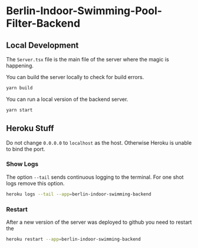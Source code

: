 # Berlin-Indoor-Swimming-Pool-Filter-Backend
## Local Development
The `Server.tsx` file is the main file of the server where the magic is happening.

You can build the server locally to check for build errors.
```bash
yarn build
```

You can run a local version of the backend server.
```bash
yarn start
```

## Heroku Stuff
Do not change `0.0.0.0` to `localhost` as the host. Otherwise Heroku is unable to bind the port.

### Show Logs
The option `--tail` sends continuous logging to the terminal. For one shot logs remove this option.
```bash
heroku logs --tail --app=berlin-indoor-swimming-backend
```

### Restart
After a new version of the server was deployed to github you need to restart the  
```bash
heroku restart --app=berlin-indoor-swimming-backend
```